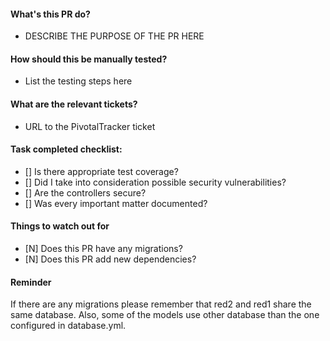 #### What's this PR do?
- DESCRIBE THE PURPOSE OF THE PR HERE

#### How should this be manually tested?
- List the testing steps here

#### What are the relevant tickets?
- URL to the PivotalTracker ticket

#### Task completed checklist:
- [] Is there appropriate test coverage?
- [] Did I take into consideration possible security vulnerabilities?
- [] Are the controllers secure?
- [] Was every important matter documented?

#### Things to watch out for
- [N] Does this PR have any migrations?
- [N] Does this PR add new dependencies?

#### Reminder
If there are any migrations please remember that red2 and red1 share the same database. Also, some of the models use other database than the one configured in database.yml.
